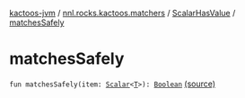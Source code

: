 [kactoos-jvm](../../index.md) / [nnl.rocks.kactoos.matchers](../index.md) / [ScalarHasValue](index.md) / [matchesSafely](./matches-safely.md)

# matchesSafely

`fun matchesSafely(item: `[`Scalar`](../../nnl.rocks.kactoos/-scalar/index.md)`<`[`T`](index.md#T)`>): `[`Boolean`](https://kotlinlang.org/api/latest/jvm/stdlib/kotlin/-boolean/index.html) [(source)](https://github.com/neonailol/kactoos/blob/master/kactoos-jvm/src/main/kotlin/nnl/rocks/kactoos/matchers/ScalarHasValue.kt#L27)